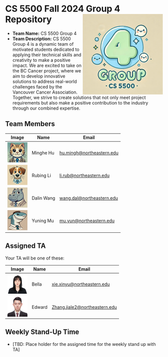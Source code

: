 # CS 5500 Fall 2024 Group 4  Repository <img src="Resources/teamlogo.png" alt="Team Logo" height="256" width="256" align="right">


- **Team Name:** CS 5500 Group 4
- **Team Description:** CS 5500 Group 4 is a dynamic team of motivated students dedicated to applying their technical skills and creativity to make a positive impact. We are excited to take on the BC Cancer project, where we aim to develop innovative solutions to address real-world challenges faced by the Vancouver Cancer Association. Together, we strive to create solutions that not only meet project requirements but also make a positive contribution to the industry through our combined expertise.



## Team Members
| Image | Name | Email |
|-------|------|-------|
| <img src="Resources/cat.png" alt="minghe" height="64" width="64"> | Minghe Hu | hu.mingh@northeastern.edu |
| <img src="Resources/dog.png" alt="rubing" height="64" width="64"> | Rubing Li | li.rub@northeastern.edu |
| <img src="Resources/hippo.png" alt="dalin" height="64" width="64"> | Dalin Wang | wang.dal@northeastern.edu |
| <img src="Resources/shark.png" alt="yuning" height="64" width="64"> | Yuning Mu | mu.yun@northeastern.edu |



## Assigned TA
Your TA will be one of these:

| Image | Name | Email |
|-------|------|-------|
| <img src="Resources/bella.jpeg" alt="Bella" height="64" width="64"> | Bella | xie.xinyu@northeastern.edu |
| <img src="Resources/edward.jpeg" alt="Edward" height="64" width="64"> | Edward | Zhang.jiale2@northeastern.edu |


## Weekly Stand-Up Time
- [TBD: Place holder for the assigned time for the weekly stand up with TA]
